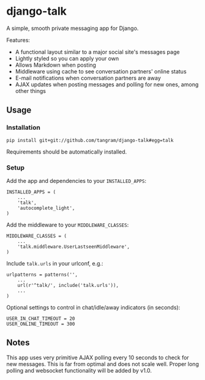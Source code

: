 django-talk
===========

A simple, smooth private messaging app for Django.

Features:
- A functional layout similar to a major social site's messages page
- Lightly styled so you can apply your own
- Allows Markdown when posting
- Middleware using cache to see conversation partners' online status
- E-mail notifications when conversation partners are away
- AJAX updates when posting messages and polling for new ones, among other things

Usage
-----

### Installation

    pip install git+git://github.com/tangram/django-talk#egg=talk

Requirements should be automatically installed.

### Setup

Add the app and dependencies to your `INSTALLED_APPS`:

    INSTALLED_APPS = (
        ...
        'talk',
        'autocomplete_light',
    )

Add the middleware to your `MIDDLEWARE_CLASSES`:

    MIDDLEWARE_CLASSES = (
        ...
        'talk.middleware.UserLastseenMiddleware',
    )

Include `talk.urls` in your urlconf, e.g.:

    urlpatterns = patterns('',
        ...
        url(r'^talk/', include('talk.urls')),
        ...
    )

Optional settings to control in chat/idle/away indicators (in seconds):

    USER_IN_CHAT_TIMEOUT = 20
    USER_ONLINE_TIMEOUT = 300

Notes
-----

This app uses very primitive AJAX polling every 10 seconds to check for new messages. This is far from optimal and does not scale well. Proper long polling and websocket functionality will be added by v1.0.
